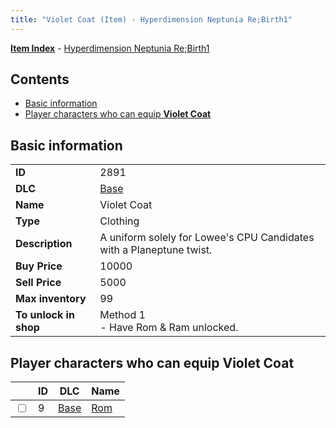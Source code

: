 ```yaml
---
title: "Violet Coat (Item) - Hyperdimension Neptunia Re;Birth1"
---
```


[**Item Index**](/neptunia/rb1/item/index.html) - [Hyperdimension Neptunia Re;Birth1](/neptunia/rb1)

## Contents

- [Basic information](#basic-information)
- [Player characters who can equip **Violet Coat**](#player-characters-who-can-equip-violet-coat)

## Basic information

|   |   |
| -- | -- |
| **ID** | 2891 |
| **DLC** | [Base](/neptunia/rb1/dlc/1-base.html) |
| **Name** | Violet Coat |
| **Type** | Clothing |
| **Description** | A uniform solely for Lowee's CPU Candidates with a Planeptune twist. |
| **Buy Price** | 10000 |
| **Sell Price** | 5000 |
| **Max inventory** | 99 |
| **To unlock in shop** | Method 1<br />- Have Rom & Ram unlocked. |


## Player characters who can equip **Violet Coat**

|    | ID | DLC | Name |
| -- | -- | --- | ---- |
| <input type="checkbox" id="rb1-player-1-9" class="trackbox" /> | 9 | [Base](/neptunia/rb1/dlc/1-base.html) | [Rom](/neptunia/rb1/player/1-9-rom.html) |
